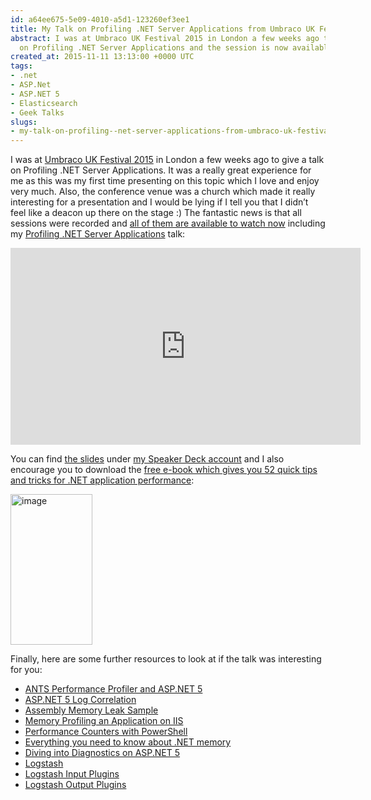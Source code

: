 ```yaml
---
id: a64ee675-5e09-4010-a5d1-123260ef3ee1
title: My Talk on Profiling .NET Server Applications from Umbraco UK Festival 2015
abstract: I was at Umbraco UK Festival 2015 in London a few weeks ago to give a talk
  on Profiling .NET Server Applications and the session is now available to watch.
created_at: 2015-11-11 13:13:00 +0000 UTC
tags:
- .net
- ASP.Net
- ASP.NET 5
- Elasticsearch
- Geek Talks
slugs:
- my-talk-on-profiling--net-server-applications-from-umbraco-uk-festival-2015
---
```


<p>I was at <a href="http://umbracoukfestival.co.uk/">Umbraco UK Festival 2015</a> in London a few weeks ago to give a talk on Profiling .NET Server Applications. It was a really great experience for me as this was my first time presenting on this topic which I love and enjoy very much. Also, the conference venue was a church which made it really interesting for a presentation and I would be lying if I tell you that I didn’t feel like a deacon up there on the stage :) The fantastic news is that all sessions were recorded and <a href="http://us1.campaign-archive2.com/?u=440351ed8bbab4acaf02ff9eb&amp;id=4d1b6b04bf">all of them are available to watch now</a> including my <a href="https://www.youtube.com/watch?v=OEZKXRWDv60">Profiling .NET Server Applications</a> talk:</p> <p><iframe height="315" src="https://www.youtube.com/embed/OEZKXRWDv60" frameborder="0" width="560" allowfullscreen></iframe></p> <p>You can find <a href="https://speakerdeck.com/tourismgeek/profiling-net-server-applications">the slides</a> under <a href="https://speakerdeck.com/tourismgeek">my Speaker Deck account</a> and I also encourage you to download the <a href="http://www.red-gate.com/dotnet-tips">free e-book which gives you 52 quick tips and tricks for .NET application performance</a>:</p> <p><a href="http://www.red-gate.com/dotnet-tips"><img title="image" style="border-top: 0px; border-right: 0px; background-image: none; border-bottom: 0px; padding-top: 0px; padding-left: 0px; border-left: 0px; display: inline; padding-right: 0px" border="0" alt="image" src="https://tugberkugurlu.blob.core.windows.net/bloggyimages/32748de0-351f-4d39-ad71-c48af0a05c7c.png" width="131" height="241"></a></p> <p>Finally, here are some further resources to look at if the talk was interesting for you: </p> <ul> <li><a href="http://bit.ly/1LYO86Y">ANTS Performance Profiler and ASP.NET 5</a></li> <li><a href="http://bit.ly/1Wiv08B">ASP.NET 5 Log Correlation</a></li> <li><a href="http://bit.ly/1HfbTWi">Assembly Memory Leak Sample</a></li> <li><a href="http://bit.ly/1M0rEm7">Memory Profiling an Application on IIS</a></li> <li><a href="http://bit.ly/1LFiuNO">Performance Counters with PowerShell</a></li> <li><a href="https://vimeo.com/113632451">Everything you need to know about .NET memory</a></li> <li><a href="http://bit.ly/1WmqJB2">Diving into Diagnostics on ASP.NET 5</a></li> <li><a href="https://www.elastic.co/products/logstash">Logstash</a></li> <li><a href="https://www.elastic.co/guide/en/logstash/2.0/input-plugins.html">Logstash Input Plugins</a></li> <li><a href="https://www.elastic.co/guide/en/logstash/2.0/output-plugins.html">Logstash Output Plugins</a></li></ul>  